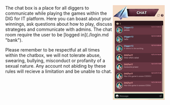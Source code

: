 <img align="right" height="300" src="../_media/chat-screen.png">
The chat box is a place for all diggers to communicate while playing the games within the DIG for IT platform. Here you can boast about your winnings, ask questions about how to play, discuss strategies and communicate with admins. The chat room require the user to be 
[logged in](./login.md "bank").

Please remember to be respectful at all times within the chatbox, we will not tolerate abuse, swearing, bullying, misconduct or profanity of a sexual nature. Any account not abiding by these rules will recieve a limitation and be unable to chat. 
